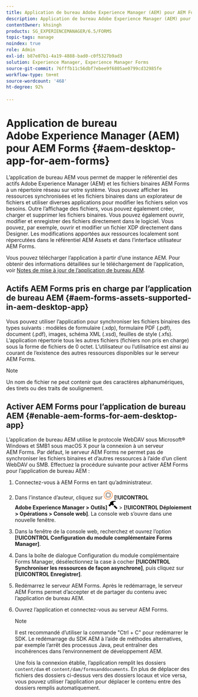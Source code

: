 ```yaml
---
title: Application de bureau Adobe Experience Manager (AEM) pour AEM Forms
description: Application de bureau Adobe Experience Manager (AEM) pour AEM Forms
contentOwner: khsingh
products: SG_EXPERIENCEMANAGER/6.5/FORMS
topic-tags: manage
noindex: true
role: Admin
exl-id: b87e07b1-4a19-4888-bad0-c0f5327b9ad3
solution: Experience Manager, Experience Manager Forms
source-git-commit: 76fffb11c56dbf7ebee9f6805ae0799cd32985fe
workflow-type: tm+mt
source-wordcount: '468'
ht-degree: 92%

---
```


# Application de bureau Adobe Experience Manager (AEM) pour AEM Forms {#aem-desktop-app-for-aem-forms}

L’application de bureau AEM vous permet de mapper le référentiel des actifs Adobe Experience Manager (AEM) et les fichiers binaires AEM Forms à un répertoire réseau sur votre système. Vous pouvez afficher les ressources synchronisées et les fichiers binaires dans un explorateur de fichiers et utiliser diverses applications pour modifier les fichiers selon vos besoins. Outre l’affichage des fichiers, vous pouvez également créer, charger et supprimer les fichiers binaires. Vous pouvez également ouvrir, modifier et enregistrer des fichiers directement dans le logiciel. Vous pouvez, par exemple, ouvrir et modifier un fichier XDP directement dans Designer. Les modifications apportées aux ressources localement sont répercutées dans le référentiel AEM Assets et dans l’interface utilisateur AEM Forms.

Vous pouvez télécharger l’application à partir d’une instance AEM. Pour obtenir des informations détaillées sur le téléchargement de l’application, voir [Notes de mise à jour de l’application de bureau AEM](https://experienceleague.adobe.com/docs/experience-manager-desktop-app/using/release-notes.html?lang=fr).

## Actifs AEM Forms pris en charge par l’application de bureau AEM {#aem-forms-assets-supported-in-aem-desktop-app}

Vous pouvez utiliser l’application pour synchroniser les fichiers binaires des types suivants : modèles de formulaire (.xdp), formulaire PDF (.pdf), document (.pdf), images, schéma XML (.xsd), feuilles de style (.xfs). L’application répertorie tous les autres fichiers (fichiers non pris en charge) sous la forme de fichiers de 0 octet. L’utilisateur ou l’utilisatrice est ainsi au courant de l’existence des autres ressources disponibles sur le serveur AEM Forms. 

>[!NOTE]
>
>Un nom de fichier ne peut contenir que des caractères alphanumériques, des tirets ou des traits de soulignement.

## Activer AEM Forms pour l’application de bureau AEM {#enable-aem-forms-for-aem-desktop-app}

L’application de bureau AEM utilise le protocole WebDAV sous Microsoft® Windows et SMB1 sous macOS X pour la connexion à un serveur AEM Forms. Par défaut, le serveur AEM Forms ne permet pas de synchroniser les fichiers binaires et d’autres ressources à l’aide d’un client WebDAV ou SMB. Effectuez la procédure suivante pour activer AEM Forms pour l’application de bureau AEM :

1. Connectez-vous à AEM Forms en tant qu’administrateur.
1. Dans l’instance d’auteur, cliquez sur ![adobeexperiencemanager](assets/adobeexperiencemanager.png) **[!UICONTROL Adobe Experience Manager > Outils]** ![marteau](assets/hammer.png) > **[!UICONTROL Déploiement > Opérations > Console web]**. La console web s’ouvre dans une nouvelle fenêtre.
1. Dans la fenêtre de la console web, recherchez et ouvrez l’option **[!UICONTROL Configuration du module complémentaire Forms Manager]**.
1. Dans la boîte de dialogue Configuration du module complémentaire Forms Manager, désélectionnez la case à cocher **[!UICONTROL Synchroniser les ressources de façon asynchrone]**, puis cliquez sur **[!UICONTROL Enregistrer]**.
1. Redémarrez le serveur AEM Forms. Après le redémarrage, le serveur AEM Forms permet d’accepter et de partager du contenu avec lʼapplication de bureau AEM.
1. Ouvrez l’application et connectez-vous au serveur AEM Forms.

   >[!NOTE]
   >
   > Il est recommandé d’utiliser la commande &quot;Ctrl + C&quot; pour redémarrer le SDK. Le redémarrage du SDK AEM à l’aide de méthodes alternatives, par exemple l’arrêt des processus Java, peut entraîner des incohérences dans l’environnement de développement AEM.

   Une fois la connexion établie, l’application remplit les dossiers `content/dam` et `content/dam/formsanddocuments`. En plus de déplacer des fichiers des dossiers ci-dessus vers des dossiers locaux et vice versa, vous pouvez utiliser l’application pour déplacer le contenu entre des dossiers remplis automatiquement.
